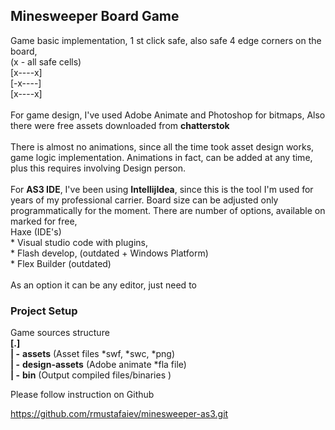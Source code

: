
## Minesweeper Board Game

Game basic implementation,
1 st click safe,
also safe 4 edge corners on the board, 
<br> (x - all safe cells)
<br>[x----x]
<br>[-x----]
<br>[x----x]
<br>
<br>
For game design, I've used Adobe Animate and Photoshop for bitmaps,
Also there were free assets downloaded from **chatterstok**
<br><br>
There is almost no animations,
since all the time took asset design works,
game logic implementation.
Animations in fact, can be added at any time,
plus this requires involving Design person.
<br><br>
For **AS3 IDE**, I've been using **IntellijIdea**, since this is the tool 
I'm used for years of my professional carrier.
Board size can be adjusted only programmatically for the
moment.
There are number of options, available on marked for free,
<br>
Haxe (IDE's)
<br>* Visual studio code with plugins,
<br>* Flash develop, (outdated + Windows Platform)
<br>* Flex Builder (outdated)
<br>
<br>
As an option it can be any editor, just need 
to 

### Project Setup
Game sources structure
<br>
**[.]**
<br> **| -** **assets** (Asset files *swf, *swc, *png)
<br> **| -** **design-assets** (Adobe animate *fla file)
<br> **| -** **bin** (Output compiled files/binaries )




Please follow instruction on Github

https://github.com/rmustafaiev/minesweeper-as3.git
